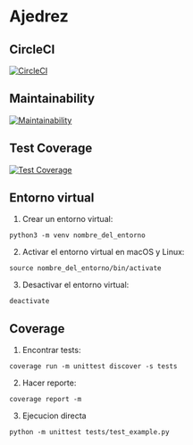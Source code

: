 # Ajedrez

## CircleCI
[![CircleCI](https://dl.circleci.com/status-badge/img/gh/um-computacion-tm/ajedrez-2024-AugustoGiuffrida/tree/develop.svg?style=svg)](https://dl.circleci.com/status-badge/redirect/gh/um-computacion-tm/ajedrez-2024-AugustoGiuffrida/tree/develop)

## Maintainability
[![Maintainability](https://api.codeclimate.com/v1/badges/7a72c784af7a29857334/maintainability)](https://codeclimate.com/github/um-computacion-tm/ajedrez-2024-AugustoGiuffrida/maintainability)

## Test Coverage 
[![Test Coverage](https://api.codeclimate.com/v1/badges/7a72c784af7a29857334/test_coverage)](https://codeclimate.com/github/um-computacion-tm/ajedrez-2024-AugustoGiuffrida/test_coverage)

## Entorno virtual

1. Crear un entorno virtual:
```shell
python3 -m venv nombre_del_entorno
```

2.  Activar el entorno virtual en macOS y Linux:
```shell
source nombre_del_entorno/bin/activate
```

3. Desactivar el entorno virtual:
```shell
deactivate
```

## Coverage 

1. Encontrar tests:
```shell
coverage run -m unittest discover -s tests
```

2. Hacer reporte:
```shell
coverage report -m
```

3. Ejecucion directa
```shell
python -m unittest tests/test_example.py
```